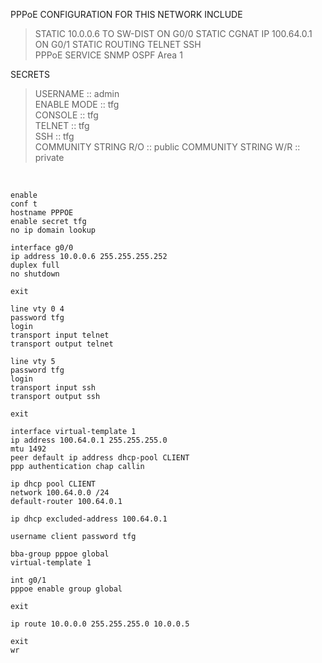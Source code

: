 PPPoE CONFIGURATION FOR THIS NETWORK INCLUDE

>STATIC 10.0.0.6 TO SW-DIST ON G0/0
>STATIC CGNAT IP 100.64.0.1 ON G0/1
>STATIC ROUTING
>TELNET
>SSH  
>PPPoE SERVICE
>SNMP
>OSPF Area 1
  
SECRETS  

>USERNAME    :: admin  
>ENABLE MODE :: tfg  
>CONSOLE     :: tfg  
>TELNET      :: tfg  
>SSH         :: tfg  
>COMMUNITY STRING R/O :: public
>COMMUNITY STRING W/R :: private

&nbsp;  

```  
enable
conf t
hostname PPPOE
enable secret tfg
no ip domain lookup

interface g0/0
ip address 10.0.0.6 255.255.255.252
duplex full
no shutdown

exit

line vty 0 4
password tfg
login
transport input telnet
transport output telnet

line vty 5
password tfg
login
transport input ssh
transport output ssh

exit

interface virtual-template 1
ip address 100.64.0.1 255.255.255.0
mtu 1492
peer default ip address dhcp-pool CLIENT
ppp authentication chap callin

ip dhcp pool CLIENT
network 100.64.0.0 /24
default-router 100.64.0.1

ip dhcp excluded-address 100.64.0.1

username client password tfg

bba-group pppoe global
virtual-template 1

int g0/1
pppoe enable group global

exit

ip route 10.0.0.0 255.255.255.0 10.0.0.5

exit
wr  
```  
